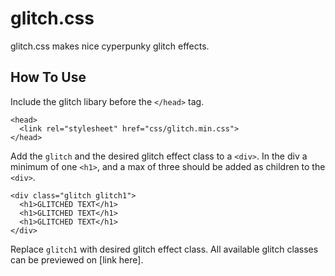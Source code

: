 # glitch.css
glitch.css makes nice cyperpunky glitch effects.
## How To Use
Include the glitch libary before the `</head>` tag.
```
<head>
  <link rel="stylesheet" href="css/glitch.min.css">
</head>
```
Add the `glitch` and the desired glitch effect class to a `<div>`. In the div a minimum of one `<h1>`, and a max of three should be added as children to the `<div>`.
```
<div class="glitch glitch1">
  <h1>GLITCHED TEXT</h1>
  <h1>GLITCHED TEXT</h1>
  <h1>GLITCHED TEXT</h1>
</div>
```
Replace `glitch1` with desired glitch effect class. All available glitch classes can be previewed on [link here].
